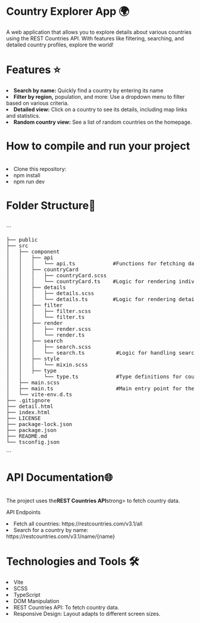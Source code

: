 # Country Explorer App 🌍<br>

A web application that allows you to explore details about various countries using the REST Countries API. 
With features like filtering, searching, and detailed country profiles, explore the world!

<h1>Features ⭐</h1>
<li><strong>Search by name:</strong> Quickly find a country by entering its name</li>
<li><strong>Filter by region,</strong> population, and more: Use a dropdown menu to filter based on various criteria.</li>
<li><strong>Detailed view:</strong> Click on a country to see its details, including map links and statistics.</li>
<li><strong>Random country view:</strong> See a list of random countries on the homepage.</li>

<h1>How to compile and run your project</h1><br>
<li>Clone this repository:</li>
<li>npm install </li>
<li>npm run dev</li>
<h1>Folder Structure📂</h1><br>
```
<pre>
├── public
├── src
│   ├── component
│   │   ├── api
│   │   │   └── api.ts            #Functions for fetching data from the REST Countries API
│   │   ├── countryCard
│   │   │   ├── countryCard.scss
│   │   │   └── countryCard.ts    #Logic for rendering individual country cards
│   │   ├── details
│   │   │   ├── details.scss
│   │   │   └── details.ts        #Logic for rendering detailed country information
│   │   ├── filter
│   │   │   ├── filter.scss
│   │   │   └── filter.ts
│   │   ├── render
│   │   │   ├── render.scss
│   │   │   └── render.ts
│   │   ├── search
│   │   │   ├── search.scss
│   │   │   └── search.ts          #Logic for handling search queries
│   │   ├── style
│   │   │   └── mixin.scss
│   │   ├── type
│   │       └── type.ts            #Type definitions for country objects and API responses
│   ├── main.scss
│   ├── main.ts                    #Main entry point for the application
│   └── vite-env.d.ts
├── .gitignore
├── detail.html
├── index.html
├── LICENSE
├── package-lock.json
├── package.json
├── README.md
└── tsconfig.json
</pre>
```
<h1>API Documentation🌐 </h1><br>
The project uses the<strong>REST Countries API</strong>strong> to fetch country data.
<p>API Endpoints</p>
<li>Fetch all countries: https://restcountries.com/v3.1/all</li>
<li>Search for a country by name: https://restcountries.com/v3.1/name/{name}</li>

<h1>Technologies and Tools 🛠️</h1>
<li>Vite</li>
<li>SCSS</li>
<li>TypeScript</li>
<li>DOM Manipulation</li>
<li>REST Countries API: To fetch country data.</li>
<li>Responsive Design: Layout adapts to different screen sizes.</li>



